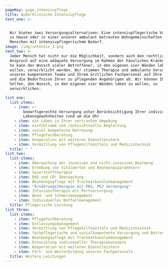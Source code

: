 ```yaml
---
pageKey: page_intensivpflege
title: Außerklinische Intensivpflege
text_one: >-


  Wir bieten zwei Versorgungsalternativen: Eine intensivpflegerische Versorgung
  zu Hause oder in einer unserer ambulant betreuten Wohngemeinschaften für
  Menschen mit intensivpflegerischem Bedarf.
image: /img/intensiv_3.png
text_two: >-
  Jeder Mensch hat nicht nur die Möglichkeit, sondern auch den rechtlichen
  Anspruch auf eine adäquate Versorgung im Rahmen der häuslichen Krankenpflege.
  So kann der Wunsch vieler Betroffener, in den eigenen vier Wänden leben zu
  wollen, verwirklicht werden. Wir stimmen Therapie und ambulante Versorgung mit
  unseren kompetenten Teams und Ihrem ärztlichen Fachpersonal auf Ihre Wünsche
  und die Bedürfnisse Ihrer zu pflegenden Angehörigen ab. Wir können Ihnen
  helfen, den Wunsch, in den eigenen vier Wänden leben zu wollen, zu
  verwirklichen.

list_one:
  list-items:
    - item: >-
        bedarfsgerechte Versorgung unter Berücksichtigung Ihrer individuellen
        Lebensgewohnheiten rund um die Uhr
    - item: ein Leben in Ihrer vertrauten Umgebung
    - item: einfühlsame und rücksichtsvolle Begleitung
    - item: sozial kompetente Betreuung
    - item: Pflegefachberatung
    - item: Kooperation mit weiteren Dienstleistern
    - item: Vermittlung von Pflegehilfsmitteln und Medizintechnik
  title: " "
list_two:
  list-items:
    - item: Überwachung der invasiven und nicht-invasiven Beatmung
    - item: Erhebung von Vitalwerten und Beatmungsparametern
    - item: Sauerstofftherapie
    - item: EKG und CO² Überwachung
    - item: Beatmungspflege mit Trachealkanülenmanagement
    - item: "Ernährungstherapie mit PEG, PEJ Versorgung"
    - item: Infusionstherapie mit Portversorgung
    - item: Wund- und Schmerzmanagement
    - item: Individuelles Notfallmanagement
  title: Pflegerische Leistung
list_three:
  list-items:
    - item: Pflegefachberatung
    - item: Entlassungsmanagement
    - item: Vermittlung von Pflegehilfsmitteln und Medizintechnik
    - item: fachpflegerische und sozialkompetente Versorgung und Betreuung
    - item: Beatmungspflege mit Trachealkanülenmanagement
    - item: Entwicklung individueller Therapiekonzepte
    - item: Kooperation mit weiteren Dienstleistern
    - item: Fort- und Weiterbildung unseres Fachpersonals
  title: Weitere Leistungen
---
```

